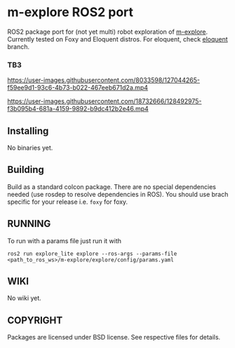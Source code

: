 # m-explore ROS2 port

ROS2 package port for (not yet multi) robot exploration of [m-explore](https://github.com/hrnr/m-explore). Currently tested on Foxy and Eloquent distros. For eloquent, check [eloquent](https://github.com/robo-friends/m-explore-ros2/tree/eloquent) branch.


### TB3
https://user-images.githubusercontent.com/8033598/127044265-f59ee9d1-93c6-4b73-b022-467eeb671d2a.mp4



https://user-images.githubusercontent.com/18732666/128492975-f3b095b4-681a-4159-9892-b9dc412b2e46.mp4


Installing
----------

No binaries yet.

Building
--------

Build as a standard colcon package. There are no special dependencies needed
(use rosdep to resolve dependencies in ROS). You should use brach specific for
your release i.e. `foxy` for foxy.

RUNNING
-------
To run with a params file just run it with
```
ros2 run explore_lite explore --ros-args --params-file <path_to_ros_ws>/m-explore/explore/config/params.yaml
```

WIKI
----
No wiki yet.


COPYRIGHT
---------

Packages are licensed under BSD license. See respective files for details.
